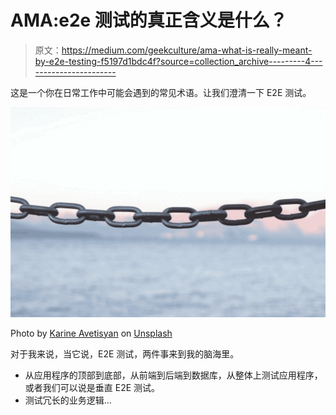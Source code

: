 # AMA:e2e 测试的真正含义是什么？

> 原文：<https://medium.com/geekculture/ama-what-is-really-meant-by-e2e-testing-f5197d1bdc4f?source=collection_archive---------4----------------------->

这是一个你在日常工作中可能会遇到的常见术语。让我们澄清一下 E2E 测试。

![](img/b9d1ce80536cbdc4210e1ab1cbd6a978.png)

Photo by [Karine Avetisyan](https://unsplash.com/@kar111?utm_source=medium&utm_medium=referral) on [Unsplash](https://unsplash.com?utm_source=medium&utm_medium=referral)

对于我来说，当它说，E2E 测试，两件事来到我的脑海里。

*   从应用程序的顶部到底部，从前端到后端到数据库，从整体上测试应用程序，或者我们可以说是垂直 E2E 测试。
*   测试冗长的业务逻辑…
